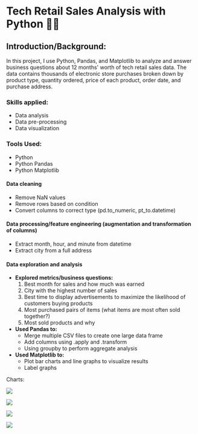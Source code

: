 # Tech Retail Sales Analysis with Python :technologist:
## Introduction/Background:
In this project, I use Python, Pandas, and Matplotlib to analyze and answer business questions about 12 months' worth of tech retail sales data. The data contains thousands of electronic store purchases broken down by product type, quantity ordered, price of each product, order date, and purchase address. 
### Skills applied:
- Data analysis
- Data pre-processing
- Data visualization
### Tools Used:
- Python
- Python Pandas
- Python Matplotlib
#### Data cleaning
- Remove NaN values
- Remove rows based on condition
- Convert columns to correct type (pd.to_numeric, pt_to.datetime)
#### Data processing/feature engineering (augmentation and transformation of columns)
- Extract month, hour, and minute from datetime
- Extract city from a full address
#### Data exploration and analysis
- **Explored metrics/business questions:**
    1. Best month for sales and how much was earned
    2. City with the highest number of sales
    3. Best time to display advertisements to maximize the likelihood of customers buying products
    4. Most purchased pairs of items (what items are most often sold together?)
    5. Most sold products and why
- **Used Pandas to:**
    - Merge multiple CSV files to create one large data frame
    - Add columns using .apply and .transform
    - Using groupby to perform aggregate analysis
- **Used Matplotlib to:**
    - Plot bar charts and line graphs to visualize results
    - Label graphs

Charts:

![](https://lh7-us.googleusercontent.com/YNdc3V6WZiIGjBpm0rrfen4a_P6bdJWvwM8LtWyJodqjNp89rK_g6tLzNNUc9_CTabWSbrh-hYZ-UdRUlvaIeDN4DSeMIHnAv3Sg4yyPP_wl3JUgJMiDMp_aSsNF7ONP0qYhOcwt-EYaoukpZr2Vw3M)

![](https://lh7-us.googleusercontent.com/TLiyg4wS6vVUmPo4r0e0r5k1c1YtqZY3MYWQUA4xcJAS4clpWiiAAGIqPHlMDAHuBdC0BUuhj8IJ_RMiille2ptY6ofielurVGNt3_lrdcAxFotR3F-1QLMUzpR4jsoVIZLzdrsy9tRgJWxg98lVQrM)

![](https://lh7-us.googleusercontent.com/dWuNm0O93ALrpMbMceUnchdBpTHRAItuUdzw-G2T53opa5Z-tvghhzf5vtMU3QQy_tpWkFWpP1nuKdNNbj7Hyvh3BULy_Y7ALF-thZK-K_IdwHod-J3UvY7B-AFg_IlASa02BLkpl8Nui_FomB06SzU)

![](https://lh7-us.googleusercontent.com/arBR6V3OvkFOAVk-hLJIDZ_c8wzQqrheY8aqLQ4db36qCKYXw-ih1VPOPr2oFBg94sDpFzV-nuLO8d-HXw9XT0EF8G9cRThpp4WYiYKLvfCPxuEKW8BX8iQZ9Ib13ujLF61v25swUrPGGw1YrH9unN0)
